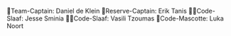 🫅Team-Captain: Daniel de Klein
👸Reserve-Captain: Erik Tanis 
🙇‍♂️Code-Slaaf: Jesse Sminia
🙇‍♂️Code-Slaaf: Vasili Tzoumas
🦁Code-Mascotte: Luka Noort

